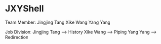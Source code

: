 JXYShell
========

Team Member:
Jingjing Tang
Xike Wang
Yang Yang

Job Division:
Jingjing Tang --> History
Xike Wang --> Piping
Yang Yang --> Redirection
